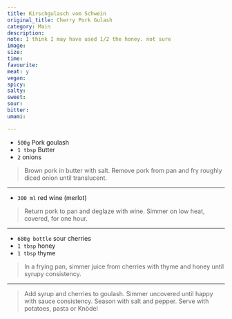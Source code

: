 ```yaml
---
title: Kirschgulasch vom Schwein
original_title: Cherry Pork Gulash
category: Main
description:
note: I think I may have used 1/2 the honey. not sure
image:
size:
time:
favourite:
meat: y
vegan:
spicy:
salty:
sweet:
sour:
bitter:
umami:

---
```


* `500g` Pork goulash
* `1 tbsp` Butter
* `2` onions

>Brown pork in butter with salt. Remove pork from pan and fry roughly diced onion until translucent.

---

* `300 ml` red wine (merlot)

>Return pork to pan and deglaze with wine. Simmer on low heat, covered, for one hour.

---

* `680g bottle` sour cherries
* `1 tbsp` honey
* `1 tbsp` thyme

>In a frying pan, simmer juice from cherries with thyme and honey until syrupy consistency.

---

>Add syrup and cherries to goulash. Simmer uncovered until happy with sauce consistency. Season with salt and pepper. Serve with potatoes, pasta or Knödel